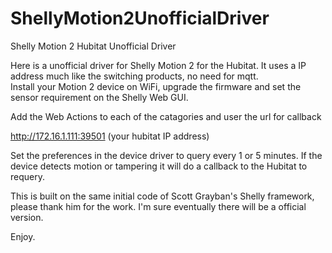 # ShellyMotion2UnofficialDriver
Shelly Motion 2 Hubitat Unofficial Driver

Here is a unofficial driver for Shelly Motion 2 for the Hubitat.  It uses a IP address much like the switching products, no need for mqtt.   
Install your Motion 2 device on WiFi, upgrade the firmware and set the sensor requirement on the Shelly Web GUI.

Add the Web Actions to each of the catagories and user the url for callback

http://172.16.1.111:39501   (your hubitat IP address)

Set the preferences in the device driver to query every 1 or 5 minutes.   If the device detects motion or tampering it will do a callback to the Hubitat to requery.

This is built on the same initial code of Scott Grayban's Shelly framework, please thank him for the work.   I'm sure eventually there will be a official version.

Enjoy.
